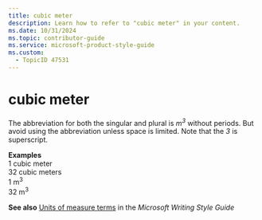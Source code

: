 ```yaml
---
title: cubic meter
description: Learn how to refer to "cubic meter" in your content.
ms.date: 10/31/2024
ms.topic: contributor-guide
ms.service: microsoft-product-style-guide
ms.custom:
  - TopicID 47531
---
```



# cubic meter

The abbreviation for both the singular and plural is *m*<sup>*3*</sup> without periods. But avoid using the abbreviation unless space is limited. Note that the *3* is superscript.

**Examples**  
1 cubic meter  
32 cubic meters  
1 m<sup>3</sup>  
32 m<sup>3</sup>

**See also** [Units of measure terms](/style-guide/a-z-word-list-term-collections/term-collections/units-of-measure-terms) in the *Microsoft Writing Style Guide*

